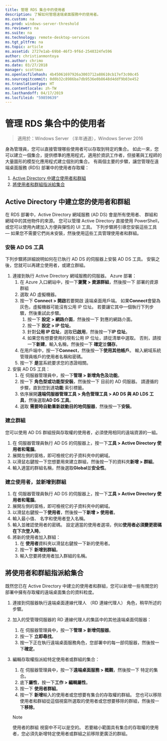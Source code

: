 ```yaml
---
title: 管理 RDS 集合中的使用者
description: 了解如何管理遠端桌面服務中的使用者。
ms.custom: na
ms.prod: windows-server-threshold
ms.reviewer: na
ms.suite: na
ms.technology: remote-desktop-services
ms.tgt_pltfrm: na
ms.topic: article
ms.assetid: 2727e1ab-69b8-46f3-9f6d-2540324fe596
author: christianmontoya
ms.author: chrimo
ms.date: 03/27/2018
manager: scottman
ms.openlocfilehash: 4b45061697926a3003712a88610cb17ef3c00c45
ms.sourcegitcommit: 0d0b32c8986ba7db9536e0b8648d4ddf9b03e452
ms.translationtype: HT
ms.contentlocale: zh-TW
ms.lasthandoff: 04/17/2019
ms.locfileid: "59859639"
---
```

# <a name="manage-users-in-your-rds-collection"></a>管理 RDS 集合中的使用者

>適用於：Windows Server （半年通道），Windows Server 2016

身為管理員，您可以直接管理哪些使用者可以存取到特定的集合。 如此一來，您可以建立一個集合，提供標準的應用程式，適用於資訊工作者，但接著與工程師的大量圖形的模型化應用程式建立個別的集合。 有兩個主要的步驟，讓您管理在遠端桌面服務 (RDS) 部署中的使用者存取權：

1.  [Active Directory 中建立使用者和群組](#create-your-users-and-groups-in-active-directory)
2.  [將使用者和群組指派給集合](#assign-users-and-groups-to-collections)


## <a name="create-your-users-and-groups-in-active-directory"></a>Active Directory 中建立您的使用者和群組

在 RDS 部署中，Active Directory 網域服務 (AD DS) 會是所有使用者、 群組和網域中的其他物件的來源。 您可以管理 Active Directory 直接使用 PowerShell，或您可以使用內建加入方便與彈性的 UI 工具。 下列步驟將引導您安裝這些工具 — 如果您不需要它們尚未安裝，然後使用這些工具管理使用者和群組。

### <a name="install-ad-ds-tools"></a>安裝 AD DS 工具

下列步驟將詳細說明如何在已執行 AD DS 的伺服器上安裝 AD DS 工具。 安裝之後，您就可以再建立使用者，或建立群組。

1. 連接到執行 Active Directory 網域服務的伺服器。 Azure 部署：
   1. 在 Azure 入口網站中，按一下**瀏覽 > 資源群組**，然後按一下 部署的資源群組
   2. 選取 AD 虛擬機器。
   3. 按一下  **Connect > 開啟**若要開啟 遠端桌面用戶端。 如果**Connect**會變為灰色，虛擬機器可能沒有公用 IP 位址。 若要讓它其中一個執行下列步驟，然後重試此步驟。
      1. 按一下 **設定 > 網路介面**，然後按一下 對應的網路介面。
      2. 按一下 **設定 > IP 位址**。
      3. 針對**公用 IP 位址**，選取**已啟用**，然後按一下**IP 位址**。
      4. 如果您有想要使用的現有公用 IP 位址，請從清單中選取。 否則，請按一下**新建**，輸入名稱，然後按一下  **確定**並**儲存**。
   4. 在用戶端中，按一下**Connect**，然後按一下**使用其他帳戶**。 輸入網域系統管理員帳戶的使用者名稱和密碼。
   5. 按一下 **是**當系統要求您的憑證相關。
2. 安裝 AD DS 工具：
   1. 在 伺服器管理員中，按一下**管理 > 新增角色及功能**。
   2. 按一下 **角色型或功能型安裝**，然後按一下 目前的 AD 伺服器。 請遵循的步驟，直到您到達**功能** 索引標籤。
   3. 依序展開**遠端伺服器管理工具 > 角色管理工具 > AD DS 與 AD LDS 工具**，然後選取**AD DS 工具**。
   4. 選取 **需要時自動重新啟動目的地伺服器**，然後按一下**安裝**。

### <a name="create-a-group"></a>建立群組

您可以使用 AD DS 群組授與存取權的使用者，必須使用相同的遠端資源的一組。

1. 在 伺服器管理員執行 AD DS 的伺服器上，按一下**工具 > Active Directory 使用者和電腦**。
2. 展開左側的窗格，即可檢視它的子資料夾中的網域。
3. 以滑鼠右鍵按一下您想要用來建立群組，然後按一下的資料夾**新增 > 群組**。
4. 輸入適當的群組名稱，然後選取**Global**並**安全性**。

### <a name="create-a-user-and-add-to-a-group"></a>建立使用者，並新增到群組
1. 在 伺服器管理員執行 AD DS 的伺服器上，按一下**工具 > Active Directory 使用者和電腦**。
2. 展開左側的窗格，即可檢視它的子資料夾中的網域。
3. 以滑鼠右鍵按一下**使用者**，然後按一下**新增 > 使用者**。
4. 輸入最小值、 名字和使用者登入名稱。
5. 輸入並確認使用者的密碼。 設定適當的使用者選項，例如**使用者必須變更密碼在下次登入時**。
6. 將新的使用者加入群組：
   1. 在 **使用者**資料夾以滑鼠右鍵按一下新的使用者。
   2. 按一下 **新增到群組**。
   3. 輸入您要將使用者加入群組的名稱。

## <a name="assign-users-and-groups-to-collections"></a>將使用者和群組指派給集合
既然您已在 Active Directory 中建立的使用者和群組，您可以新增一些有關您的部署中擁有存取權的遠端桌面集合的資料粒度。

1. 連接到伺服器執行遠端桌面連線代理人 （RD 連線代理人） 角色，稍早所述的步驟。
2. 加入的受管理伺服器的 RD 連線代理人的集區中的其他遠端桌面伺服器：
   1. 在 伺服器管理員中，按一下**管理 > 新增伺服器**。
   2. 按一下 **立即尋找**。
   3. 按一下正在執行遠端桌面服務角色，您部署中的每一部伺服器，然後按一下**確定**。
3. 編輯存取權指派給特定使用者或群組的集合：
   1. 在 伺服器管理員中，按一下**遠端桌面服務 > 概觀**，然後按一下 特定的集合。
   2. 底下**屬性**，按一下**工作 > 編輯屬性**。
   3. 按一下 **使用者群組**。
   4. 按一下 **新增**輸入的使用者或您想要有集合的存取權的群組。 您也可以移除使用者和群組從這個視窗所選取的使用者或您想要移除的群組，然後按一下**移除**。 
   
   >[!NOTE] 
   > 使用者的群組 視窗中不可以是空的。 若要縮小範圍具有集合的存取權的使用者，您必須先新增特定使用者或群組之前移除更廣泛的群組。